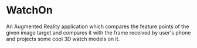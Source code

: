 # WatchOn
An Augmented Reality application which compares the feature points of the given image target and compares it with the frame received by user's phone  and projects some cool 3D  watch models on it. 
